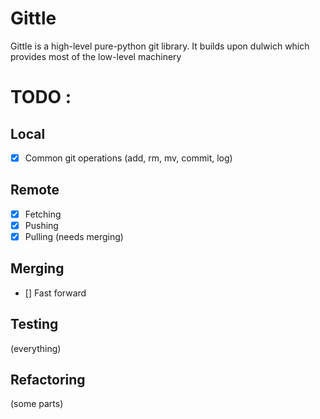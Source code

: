 # Gittle

Gittle is a high-level pure-python git library.
It builds upon dulwich which provides most of the low-level machinery

# TODO :

## Local
- [X] Common git operations (add, rm, mv, commit, log)

## Remote
- [X] Fetching
- [X] Pushing
- [X] Pulling (needs merging)

## Merging
- [] Fast forward

## Testing
(everything)

## Refactoring
(some parts)